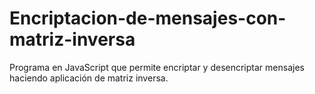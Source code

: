 # Encriptacion-de-mensajes-con-matriz-inversa
Programa en JavaScript que permite encriptar y desencriptar mensajes haciendo aplicación de matriz inversa.
